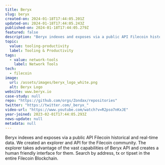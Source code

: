 ```yaml
---
title: Beryx
slug: beryx
created-on: 2024-01-18T17:44:05.201Z
updated-on: 2024-01-18T17:44:05.243Z
published-on: 2024-01-18T17:44:05.279Z
featured: false
description: "Beryx indexes and exposes via a public API Filecoin historical and real-time data."
topic:
  value: tooling-productivity
  label: Tooling & Productivity
tags:
  - value: network-tools
    label: Network Tools
tech:
  - filecoin
image:
  url: /assets/images/beryx_logo_white.png
  alt: Beryx Logo
website: www.beryx.io
case-study: null
repo: "https://github.com/orgs/Zondax/repositories"
twitter: "https://twitter.com/_beryx_"
video-url: "https://www.youtube.com/watch?v=R2pso7nKxJE"
year-joined: 2023-02-01T17:44:05.293Z
news-update: null
metadata: null
---
```


Beryx indexes and exposes via a public API Filecoin historical and real-time data. We created an explorer and API for the Filecoin community. The explorer takes advantage of the vast capabilities of Beryx API and creates a human friendly interface for them. Search by address, tx or tipset in the entire Filecoin Blockchain.
